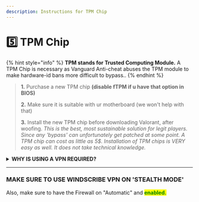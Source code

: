 ```yaml
---
description: Instructions for TPM Chip
---
```


# 5️⃣ TPM Chip



{% hint style="info" %}
**TPM stands for Trusted Computing Module.** A TPM Chip is necessary as Vanguard Anti-cheat abuses the TPM module to make hardware-id bans more difficult to bypass..
{% endhint %}

> **1.** Purchase a new TPM chip **(disable fTPM if u have that option in BIOS)**
>
> **2.** Make sure it is suitable with ur motherboard (we won't help with that)
>
> **3.** Install the new TPM chip before downloading Valorant, after woofing. _This is the best, most sustainable solution for legit players. Since any 'bypass' can unfortunately get patched at some point. A TPM chip can cost as little as 5$. Installation of TPM chips is VERY easy as well. It does not take technical knowledge._

<details>

<summary><strong>WHY IS USING A VPN REQUIRED?</strong></summary>

_Using a VPN is essential for Clarity to ensure you don't risk a network ban, as we've seen increasing issues with this. It's crucial to make sure everything works smoothly for you. Just use a VPN for one week, and after that, you can safely turn it off without worry. While we could explain the technicalities, trust us on this - you're in good hands with Clarity._

_**YES, YOU CAN "MAGICALLY" TURN OFF YOUR VPN AFTER A WEEK.**_

</details>

***

### MAKE SURE TO USE WINDSCRIBE VPN ON 'STEALTH MODE' <a href="#make-sure-to-use-windscribe-vpn-on-stealth-mode" id="make-sure-to-use-windscribe-vpn-on-stealth-mode"></a>

Also, make sure to have the Firewall on "Automatic" and <mark style="color:green;">**enabled.**</mark>



